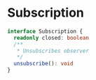 # Subscription

```typescript
interface Subscription {
  readonly closed: boolean
  /**
   * Unsubscribes observer
   */
  unsubscribe(): void
}
```
